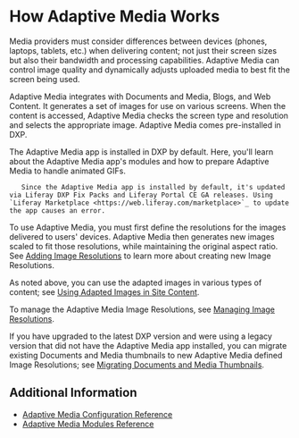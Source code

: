 # How Adaptive Media Works

Media providers must consider differences between devices (phones, laptops, tablets, etc.) when delivering content; not just their screen sizes but also their bandwidth and processing capabilities. Adaptive Media can control image quality and dynamically adjusts uploaded media to best fit the screen being used.

Adaptive Media integrates with Documents and Media, Blogs, and Web Content. It generates a set of images for use on various screens. When the content is accessed, Adaptive Media checks the screen type and resolution and selects the appropriate image. Adaptive Media comes pre-installed in DXP.

The Adaptive Media app is installed in DXP by default. Here, you'll learn about the Adaptive Media app's modules and how to prepare Adaptive Media to handle animated GIFs.

```tip::
   Since the Adaptive Media app is installed by default, it's updated via Liferay DXP Fix Packs and Liferay Portal CE GA releases. Using `Liferay Marketplace <https://web.liferay.com/marketplace>`_ to update the app causes an error.
```

To use Adaptive Media, you must first define the resolutions for the images delivered to users' devices. Adaptive Media then generates new images scaled to fit those resolutions, while maintaining the original aspect ratio. See [Adding Image Resolutions](./adding-image-resolutions.md) to learn more about creating new Image Resolutions.

As noted above, you can use the adapted images in various types of content; see [Using Adapted Images in Site Content](./using-adapted-images-in-site-content.md).

To manage the Adaptive Media Image Resolutions, see [Managing Image Resolutions](./managing-image-resolutions.md).

If you have upgraded to the latest DXP version and were using a legacy version that did not have the Adaptive Media app installed, you can migrate existing Documents and Media thumbnails to new Adaptive Media defined Image Resolutions; see [Migrating Documents and Media Thumbnails](./migrating-documents-and-media-thumbnails.md).

## Additional Information

-   [Adaptive Media Configuration Reference](./adaptive-media-configuration-reference.md)
-   [Adaptive Media Modules Reference](../../developer-guide/adaptive-media-modules-reference.md)
